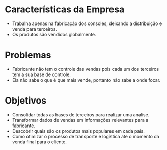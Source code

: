 # Características da Empresa 
- Trabalha apenas na fabricação dos consoles, deixando a distribuição e venda para terceiros.
- Os produtos são vendidos globalmente.
# Problemas
- Fabricante não tem o controle das vendas pois cada um dos terceiros tem a sua base de controle.
- Ela não sabe o que é que mais vende, portanto não sabe a onde focar.
# Objetivos
- Consolidar todas as bases de terceiros para realizar uma analise.
- Transformar dados de vendas em informações relevantes para a fabricante.
- Descobrir quais são os produtos mais populares em cada pais.
- Como otimizar o processo de transporte e logística ate o momento da venda final para o cliente.
